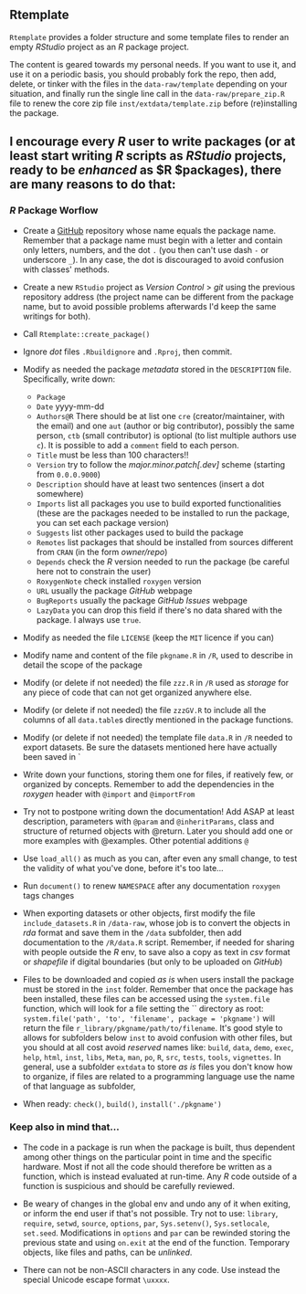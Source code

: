 ## Rtemplate

`Rtemplate` provides a folder structure and some template files to render an empty *RStudio* project as an *R* package project. 

The content is geared towards my personal needs. If you want to use it, and use it on a periodic basis, you should probably fork the repo, then add, delete, or tinker with the files in the `data-raw/template` depending on your situation, and finally run the single line call in the `data-raw/prepare_zip.R` file to renew the core zip file `inst/extdata/template.zip` before (re)installing the package.

I encourage every $R$ user to write packages (or at least start writing $R$ scripts as *RStudio* projects, ready to be *enhanced* as $R $packages), there are many reasons to do that:
- 



### *R* Package Worflow

- Create a [GitHub](https://github.com/lvalnegri/) repository whose name equals the package name. Remember that a package name must begin with a letter and contain only letters, numbers, and the dot `.` (you then can't use dash `-` or underscore `_`). In any case, the dot is discouraged to avoid confusion with classes' methods.

- Create a new `RStudio` project as *Version Control* \> *git* using the previous repository address (the project name can be different from the package name, but to avoid possible problems afterwards I'd keep the same writings for both).

- Call `Rtemplate::create_package()`

- Ignore *dot* files `.Rbuildignore` and `.Rproj`, then commit. 

- Modify as needed the package *metadata* stored in the `DESCRIPTION` file. Specifically, write down:
  - `Package` 
  - `Date` yyyy-mm-dd
  - `Authors@R` There should be at list one `cre` (creator/maintainer, with the email) and one `aut` (author or big contributor), possibly the same person, `ctb` (small contributor) is optional (to list multiple authors use `c`). It is possible to add a `comment` field to each person.
  - `Title` must be less than 100 characters!!
  - `Version` try to follow the *major.minor.patch[.dev]* scheme (starting from `0.0.0.9000`)
  - `Description` should have at least two sentences (insert a dot somewhere)
  - `Imports` list all packages you use to build exported functionalities (these are the packages needed to be installed to run the package, you can set each package version)
  - `Suggests` list other packages used to build the package
  - `Remotes` list packages that should be installed from sources different from `CRAN` (in the form *owner/repo*)
  - `Depends` check the *R* version needed to run the package (be careful here not to constrain the user)
  - `RoxygenNote` check installed `roxygen` version
  - `URL` usually the package *GitHub* webpage
  - `BugReports` usually the package *GitHub* *Issues* webpage
  - `LazyData` you can drop this field if there's no data shared with the package. I always use `true`.


- Modify as needed the file `LICENSE` (keep the `MIT` licence if you can)

- Modify name and content of the file `pkgname.R` in `/R`, used to describe in detail the scope of the package

- Modify (or delete if not needed) the file `zzz.R` in `/R` used as *storage* for any piece of code that can not get organized anywhere else. 

- Modify (or delete if not needed) the file `zzzGV.R` to include all the columns of all `data.table`s directly mentioned in the package functions.

- Modify (or delete if not needed) the template file `data.R` in `/R` needed to export datasets. Be sure the datasets mentioned here have actually been saved in `

- Write down your functions, storing them one for files, if reatively few, or organized by concepts. Remember to add the dependencies in the *roxygen* header with `@import` and `@importFrom` 

- Try not to postpone writing down the documentation! Add ASAP at least description, parameters with `@param` and `@inheritParams`, class and structure of returned objects with @return. Later you should add one or more examples with @examples. Other potential additions `@` 
- Use `load_all()` as much as you can, after even any small change, to test the validity of what you've done, before it's too late...
- Run `document()` to renew `NAMESPACE` after any documentation `roxygen` tags changes

- When exporting datasets or other objects, first modify the file `include_datasets.R` in `/data-raw`, whose job is to convert the objects in *rda* format and save them in the `/data` subfolder, then add documentation to the `/R/data.R` script. Remember, if needed for sharing with people outside the *R* env, to save also a copy as text in *csv* format or *shapefile* if digital boundaries (but only to be uploaded on *GitHub*)

- Files to be downloaded and copied *as is* when users install the package must be stored in the `inst` folder. Remember that once the package has been installed, these files can be accessed using the `system.file` function, which will look for a file setting the `` directory as root: `system.file('path', 'to', 'filename', package = 'pkgname')` will return the file `r_library/pkgname/path/to/filename`. It's good style to allows for subfolders below `inst` to avoid confusion with other files, but you should at all cost avoid *reserved* names like: `build`, `data`, `demo`, `exec`, `help`, `html`, `inst`, `libs`, `Meta`, `man`, `po`, `R`, `src`, `tests`, `tools`, `vignettes`. In general, use a subfolder `extdata` to store *as is* files you don't know how to organize, if files are related to a programming language use the name of that language as subfolder, 

- When ready: `check()`, `build()`, `install('./pkgname')`

### Keep also in mind that...

- The code in a package is run when the package is built, thus dependent among other things on the particular point in time and the specific hardware. Most if not all the code should therefore be written as a function, which is instead evaluated at run-time. Any $R$ code outside of a function is suspicious and should be carefully reviewed.

- Be weary of changes in the global env and undo any of it when exiting, or inform the end user if that's not possible. Try not to use: `library`, `require`, `setwd`, `source`, `options`, `par`, `Sys.setenv()`, `Sys.setlocale`, `set.seed`. Modifications in `options` and `par` can be rewinded storing the previous state and using `on.exit` at the end of the function. Temporary objects, like files and paths, can be *unlinked*.

- There can not be non-ASCII characters in any code. Use instead the special Unicode escape format `\uxxxx`. 
